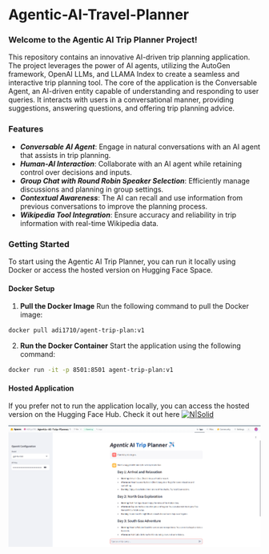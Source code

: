 # Agentic-AI-Travel-Planner
### Welcome to the Agentic AI Trip Planner Project!
This repository contains an innovative AI-driven trip planning application. The project leverages the power of AI agents, utilizing the AutoGen framework, OpenAI LLMs, and LLAMA Index to create a seamless and interactive trip planning tool.
The core of the application is the Conversable Agent, an AI-driven entity capable of understanding and responding to user queries. It interacts with users in a conversational manner, providing suggestions, answering questions, and offering trip planning advice.
### Features
- **_Conversable AI Agent_**: Engage in natural conversations with an AI agent that assists in trip planning.
- **_Human-AI Interaction_**: Collaborate with an AI agent while retaining control over decisions and inputs.
- **_Group Chat with Round Robin Speaker Selection_**: Efficiently manage discussions and planning in group settings.
- **_Contextual Awareness_**: The AI can recall and use information from previous conversations to improve the planning process.
- **_Wikipedia Tool Integration_**: Ensure accuracy and reliability in trip information with real-time Wikipedia data.
### Getting Started
To start using the Agentic AI Trip Planner, you can run it locally using Docker or access the hosted version on Hugging Face Space.
#### Docker Setup
1. **Pull the Docker Image**
Run the following command to pull the Docker image:
```sh
docker pull adi1710/agent-trip-plan:v1
```
2. **Run the Docker Container**
Start the application using the following command:
```sh
docker run -it -p 8501:8501 agent-trip-plan:v1
```
#### Hosted Application
If you prefer not to run the application locally, you can access the hosted version on the Hugging Face Hub. Check it out here <a href="https://huggingface.co/spaces/Aditya782/Agentic-AI-Trip-Planner/">
  <img src="https://huggingface.co/front/thumbnails/spaces.png" alt="N|Solid" style="width: 150px;"/>
</a>

![Screenshot](./travel-app.png)

